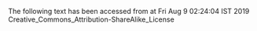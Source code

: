 The following text has been accessed from at Fri Aug 9 02:24:04 IST 2019
Creative_Commons_Attribution-ShareAlike_License
